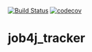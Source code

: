 [![Build Status](https://travis-ci.com/MasterMaxTs/job4j_tracker.svg?branch=master)](https://travis-ci.com/MasterMaxTs/job4j_tracker)
[![codecov](https://codecov.io/gh/MasterMaxTs/job4j_tracker/branch/master/graph/badge.svg?token=MNF11YZPB1)](https://codecov.io/gh/MasterMaxTs/job4j_tracker)
# job4j_tracker
